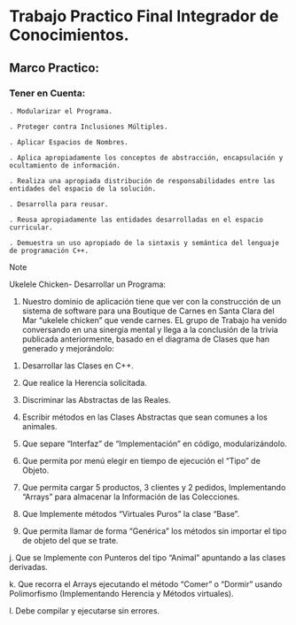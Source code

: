 # Trabajo Practico Final Integrador de Conocimientos.

## Marco Practico:

### Tener en Cuenta:

```
. Modularizar el Programa.

. Proteger contra Inclusiones Múltiples.

. Aplicar Espacios de Nombres.

. Aplica apropiadamente los conceptos de abstracción, encapsulación y ocultamiento de información.

. Realiza una apropiada distribución de responsabilidades entre las entidades del espacio de la solución.

. Desarrolla para reusar.

. Reusa apropiadamente las entidades desarrolladas en el espacio curricular.

. Demuestra un uso apropiado de la sintaxis y semántica del lenguaje de programación C++.
```

> [!NOTE]
>  Ukelele Chicken- Desarrollar un Programa:
> 1. Nuestro dominio de aplicación tiene que ver con la construcción de un sistema de software para una Boutique de Carnes en Santa Clara del Mar “ukelele chicken” que vende carnes.
EL grupo de Trabajo ha venido conversando en una sinergia mental y llega a la conclusión de la trivia publicada anteriormente, basado en el diagrama de Clases que han generado y mejorándolo:


1. Desarrollar las Clases en C++.

2. Que realice la Herencia solicitada.

3. Discriminar las Abstractas de las Reales.

4. Escribir métodos en las Clases Abstractas que sean comunes a los animales.

5. Que separe “Interfaz” de “Implementación” en código, modularizándolo.

6. Que permita por menú elegir en tiempo de ejecución el “Tipo” de Objeto.

7. Que permita cargar 5 productos, 3 clientes y 2 pedidos, Implementando “Arrays” para almacenar la Información de las Colecciones.

8. Que Implemente métodos “Virtuales Puros” la clase “Base”.

9. Que permita llamar de forma “Genérica” los métodos sin importar el tipo de objeto del que se trate.


j. Que se Implemente con Punteros del tipo “Animal” apuntando a las clases derivadas.

k. Que recorra el Arrays ejecutando el método “Comer” o “Dormir” usando Polimorfismo (Implementando Herencia y Métodos virtuales).

l. Debe compilar y ejecutarse sin errores.
